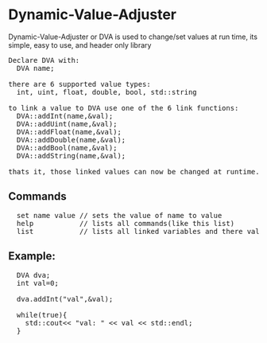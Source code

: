 # Dynamic-Value-Adjuster
Dynamic-Value-Adjuster or DVA is used to change/set values at run time, its simple, easy to use, and header only library
<pre>
Declare DVA with:  
  DVA name;

there are 6 supported value types:  
  int, uint, float, double, bool, std::string

to link a value to DVA use one of the 6 link functions:  
  DVA::addInt(name,&val);  
  DVA::addUint(name,&val);  
  DVA::addFloat(name,&val);  
  DVA::addDouble(name,&val);  
  DVA::addBool(name,&val);  
  DVA::addString(name,&val);  

thats it, those linked values can now be changed at runtime.
</pre>
## Commands
<pre>
  set name value // sets the value of name to value
  help           // lists all commands(like this list)
  list           // lists all linked variables and there values
</pre>

## Example:
<pre>
  DVA dva;
  int val=0;
  
  dva.addInt("val",&amp;val);

  while(true){
    std::cout<< "val: " << val <&lt; std::endl;
  }
</pre>
